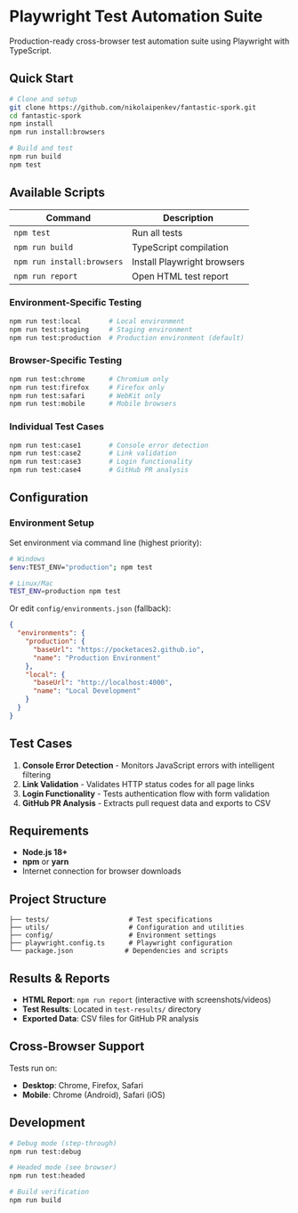 # Playwright Test Automation Suite

Production-ready cross-browser test automation suite using Playwright with TypeScript.

## Quick Start

```bash
# Clone and setup
git clone https://github.com/nikolaipenkev/fantastic-spork.git
cd fantastic-spork
npm install
npm run install:browsers

# Build and test
npm run build
npm test
```

## Available Scripts

| Command | Description |
|---------|-------------|
| `npm test` | Run all tests |
| `npm run build` | TypeScript compilation |
| `npm run install:browsers` | Install Playwright browsers |
| `npm run report` | Open HTML test report |

### Environment-Specific Testing
```bash
npm run test:local       # Local environment
npm run test:staging     # Staging environment  
npm run test:production  # Production environment (default)
```

### Browser-Specific Testing
```bash
npm run test:chrome      # Chromium only
npm run test:firefox     # Firefox only
npm run test:safari      # WebKit only
npm run test:mobile      # Mobile browsers
```

### Individual Test Cases
```bash
npm run test:case1       # Console error detection
npm run test:case2       # Link validation
npm run test:case3       # Login functionality
npm run test:case4       # GitHub PR analysis
```

## Configuration

### Environment Setup
Set environment via command line (highest priority):
```bash
# Windows
$env:TEST_ENV="production"; npm test

# Linux/Mac
TEST_ENV=production npm test
```

Or edit `config/environments.json` (fallback):
```json
{
  "environments": {
    "production": {
      "baseUrl": "https://pocketaces2.github.io",
      "name": "Production Environment"
    },
    "local": {
      "baseUrl": "http://localhost:4000",
      "name": "Local Development"
    }
  }
}
```

## Test Cases

1. **Console Error Detection** - Monitors JavaScript errors with intelligent filtering
2. **Link Validation** - Validates HTTP status codes for all page links
3. **Login Functionality** - Tests authentication flow with form validation
4. **GitHub PR Analysis** - Extracts pull request data and exports to CSV

## Requirements

- **Node.js 18+**
- **npm** or **yarn**
- Internet connection for browser downloads

## Project Structure

```
├── tests/                    # Test specifications
├── utils/                    # Configuration and utilities
├── config/                   # Environment settings
├── playwright.config.ts      # Playwright configuration
└── package.json             # Dependencies and scripts
```

## Results & Reports

- **HTML Report**: `npm run report` (interactive with screenshots/videos)
- **Test Results**: Located in `test-results/` directory
- **Exported Data**: CSV files for GitHub PR analysis

## Cross-Browser Support

Tests run on:
- **Desktop**: Chrome, Firefox, Safari
- **Mobile**: Chrome (Android), Safari (iOS)

## Development

```bash
# Debug mode (step-through)
npm run test:debug

# Headed mode (see browser)
npm run test:headed

# Build verification
npm run build
```